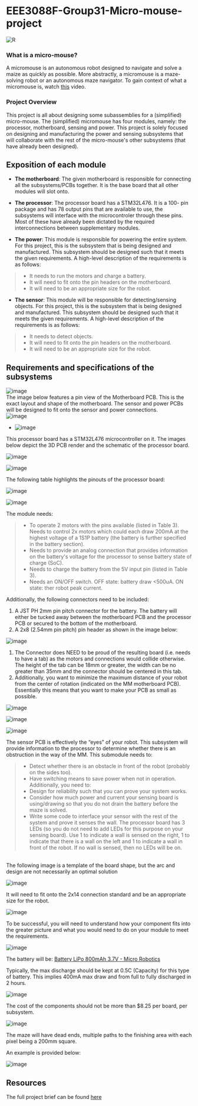 # EEE3088F-Group31-Micro-mouse-project

![R](https://github.com/LelethuDyokomba/EEE3088F-Group31-Micro-mouse-project/assets/163681208/01f54a60-e836-4ba0-82be-355d683afa89)
### What is a micro-mouse? 
A micromouse is an autonomous robot designed to navigate and solve a maize as quickly as possible. More abstractly, a micromouse is a maze-solving robot or an autonomous maze navigator. To gain context of what a micromouse is, watch [this](https://www.youtube.com/watch?v=ZMQbHMgK2rw) video.

### Project Overview
This project is all about designing some subassemblies for a (simplified) micro-mouse. The (simplified) micromouse has four modules, namely: the processor, motherboard, sensing and power. This project is solely focused on designing and manufacturing the power and sensing subsystems that will collaborate with the rest of the micro-mouse's other subsystems (that have already been designed). 

## Exposition of each module

- **The motherboard**: The given motherboard is responsible for connecting all the 
                       subsystems/PCBs together. It is the base board that all other modules will slot onto.

- **The processor**: The processor board has a STM32L476. It is a 100-
pin package and has 78 output pins that are available to use, the subsystems will interface with the microcontroler through these pins. Most of 
these have already been dictated by the required interconnections 
between supplementary modules.

- **The power**: This module is responsible for powering the entire system. For this project, this is the subsystem that is being designed and manufactured. This subsystem should be designed such that it meets the given requirements. A high-level description of the requirements is as follows:
> - It needs to run the motors and charge a battery.
> - It will need to fit onto the pin headers on the motherboard.
> - It will need to be an appropriate size for the robot.
- **The sensor**: This module will be responsible for detecting/sensing objects. For this project, this is the subsystem that is being designed and manufactured. This subsystem should be designed such that it meets the given requirements. A high-level description of the requirements is as follows:
> - It needs to detect objects.
> - It will need to fit onto the pin headers on the motherboard.
> - It will need to be an appropriate size for the robot.

## Requirements and specifications of the subsystems




![image](https://github.com/LelethuDyokomba/EEE3088F-Group31-Micro-mouse-project/assets/163681208/7afe9fe0-3bef-4b60-aea8-3b8a2bd8c481)<br>
The image below features a pin view of the Motherboard PCB. This is the exact layout and shape of 
the motherboard. The sensor and power PCBs will be designed to fit onto the sensor and power 
connections.<br>
![image](https://github.com/LelethuDyokomba/EEE3088F-Group31-Micro-mouse-project/assets/163681208/c8e6e336-e12f-4789-9774-9814666661b1)

- ![image](https://github.com/LelethuDyokomba/EEE3088F-Group31-Micro-mouse-project/assets/163681208/46b3d521-76cb-4023-8c0c-0a425f7fddc4)

This processor board has a STM32L476 microcontroller on 
it. The images below depict the 3D PCB render and the schematic of the processor board.



![image](https://github.com/LelethuDyokomba/EEE3088F-Group31-Micro-mouse-project/assets/163681208/d1a7982e-c805-49c5-833b-fe3de31666cf)



![image](https://github.com/LelethuDyokomba/EEE3088F-Group31-Micro-mouse-project/assets/163681208/52f1492b-0533-4ee8-ab60-ed8f3f5ea6c3)



The following table highlights the pinouts of the processor board:


![image](https://github.com/LelethuDyokomba/EEE3088F-Group31-Micro-mouse-project/assets/163681208/81c4b08b-91aa-4e75-834b-3b6eeaf94b0b)

![image](https://github.com/LelethuDyokomba/EEE3088F-Group31-Micro-mouse-project/assets/163681208/7cae4ada-2729-455e-9e60-5ac30e41fabb)

The module needs:



> - To operate 2 motors with the pins available (listed in Table 3). Needs to 
control 2x motors which could each draw 200mA at the highest voltage of a 1S1P battery 
(the battery is further specified in the battery section). 
> - Needs to provide an analog connection that provides information on the battery's voltage 
for the processor to sense battery state of charge (SoC). 
> - Needs to charge the battery from the 5V input pin (listed in Table 3).
> - Needs an ON/OFF switch. OFF state: battery draw <500uA. ON state: ther robot peak 
current.

Additionally, the following connectors need to be included:
1. A JST PH 2mm pin pitch connector for the battery. The battery will either be tucked away 
between the motherboard PCB and the processor PCB or secured to the bottom of the 
motherboard.
2. A 2x8 (2.54mm pin pitch) pin header as shown in the image below:

![image](https://github.com/LelethuDyokomba/EEE3088F-Group31-Micro-mouse-project/assets/163681208/b59e1451-9cf9-4044-9dbc-8c0000b0202e)

1. The Connector does NEED to be proud of the resulting board (i.e. needs to have 
a tab) as the motors and connections would collide otherwise. The height of the 
tab can be 18mm or greater, the width can be no greater than 35mm and the 
connector should be centered in this tab.
2. Additionally, you want to minimize the maximum distance of your robot from 
the center of rotation (indicated on the MM motherboard PCB). Essentially this 
means that you want to make your PCB as small as possible.

![image](https://github.com/LelethuDyokomba/EEE3088F-Group31-Micro-mouse-project/assets/163681208/4b030318-a4d9-4f70-927f-ef3557e2c637)

![image](https://github.com/LelethuDyokomba/EEE3088F-Group31-Micro-mouse-project/assets/163681208/1355dcf3-603c-411b-8b57-a68655348e9b)

![image](https://github.com/LelethuDyokomba/EEE3088F-Group31-Micro-mouse-project/assets/163681208/3c34bb09-300b-4bd7-9213-661b24ba54c8)


The sensor PCB is effectively the “eyes” of your robot. This subsystem will provide information to 
the processor to determine whether there is an obstruction in the way of the MM. This submodule 
needs to:
> - Detect whether there is an obstacle in front of the robot (probably on the sides too).
> - Have switching means to save power when not in operation.
Additionally, you need to:
> - Design for reliability such that you can prove your system works.
> - Consider how much power and current your sensing board is using/drawing so that you do 
not drain the battery before the maze is solved.
> - Write some code to interface your sensor with the rest of the system and prove it senses the 
wall. The processor board has 3 LEDs (so you do not need to add LEDs for this purpose on 
your sensing board). Use 1 to indicate a wall is sensed on the right, 1 to indicate that there is 
a wall on the left and 1 to indicate a wall in front of the robot. If no wall is sensed, then no 
LEDs will be on.
<br>
The following image is a template of the board shape, but the arc and design are not necessarily an 
optimal solution

![image](https://github.com/LelethuDyokomba/EEE3088F-Group31-Micro-mouse-project/assets/163681208/b6e12ab6-651d-4dde-8450-9d7a1347aec1)

It will need to fit onto the 2x14 connection standard and be an appropriate size for the robot.

![image](https://github.com/LelethuDyokomba/EEE3088F-Group31-Micro-mouse-project/assets/163681208/3e719db9-1f50-4191-b04f-699a5e8c34bf)

To be successful, you will need to understand how your component fits into the greater picture and 
what you would need to do on your module to meet the requirements.

![image](https://github.com/LelethuDyokomba/EEE3088F-Group31-Micro-mouse-project/assets/163681208/b3fcf4b7-49c3-4bfd-bec4-13e8574b2da1)

The battery will be: [Battery LiPo 800mAh 3.7V - Micro Robotics](https://www.robotics.org.za/802540)

Typically, the max discharge should be kept at 0.5C (Capacity) for this type of battery. This implies 400mA 
max draw and from full to fully discharged in 2 hours. 


![image](https://github.com/LelethuDyokomba/EEE3088F-Group31-Micro-mouse-project/assets/163681208/8fa658cb-e68d-4cca-a349-9c62b386a282)

The cost of the components should not be more than $8.25 per board, per subsystem. 

![image](https://github.com/LelethuDyokomba/EEE3088F-Group31-Micro-mouse-project/assets/163681208/8077ae40-aeba-4be8-b2c6-678ee8d7709a)

The maze will have dead ends, multiple paths to the finishing area with each pixel being a 200mm 
square.

An example is provided below:


![image](https://github.com/LelethuDyokomba/EEE3088F-Group31-Micro-mouse-project/assets/163681208/67a9b0d7-7ad5-41ad-923a-0d06a8d30134)

## Resources

The full project brief can be found [here](file:///C:/Users/lelet/Downloads/EEE3088F_2024_project_description_v12.pdf)





